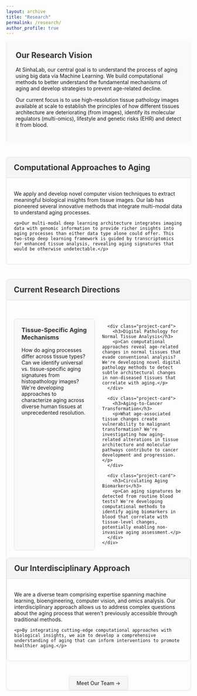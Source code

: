 ```yaml
---
layout: archive
title: "Research"
permalink: /research/
author_profile: true
---
```


<style>
  .research-overview {
    background-color: #f9f9f9;
    padding: 25px;
    border-radius: 8px;
    margin-bottom: 40px;
    border-left: 1px solid #e0e0e0;
  }
  
  .research-overview h2 {
    margin-top: 0;
    color: #333;
  }
  
  .research-area {
    margin-bottom: 40px;
    border: 1px solid #e0e0e0;
    border-radius: 8px;
    overflow: hidden;
  }
  
  .area-header {
    background-color: #f5f5f5;
    padding: 15px 20px;
    border-bottom: 1px solid #e0e0e0;
  }
  
  .area-header h2 {
    margin: 0;
    color: #333;
  }
  
  .area-content {
    padding: 20px;
  }
  
  .project-grid {
    display: grid;
    grid-template-columns: 1fr 1fr;
    gap: 20px;
    margin-top: 30px;
  }
  
  @media (max-width: 768px) {
    .project-grid {
      grid-template-columns: 1fr;
    }
  }
  
  .project-card {
    background-color: #f9f9f9;
    padding: 20px;
    border-radius: 8px;
    border: 1px solid #e0e0e0;
  }
  
  .project-card h3 {
    margin-top: 0;
    color: #333;
  }
  
  .team-link {
    margin-top: 40px;
    text-align: center;
  }
  
  .team-link a {
    display: inline-block;
    padding: 10px 20px;
    background-color: #f5f5f5;
    color: #333;
    text-decoration: none;
    border-radius: 4px;
    font-weight: 500;
    border: 1px solid #e0e0e0;
  }
  
  .team-link a:hover {
    background-color: #eaeaea;
  }
</style>

<div class="research-overview">
  <h2>Our Research Vision</h2>
  <p>At SinhaLab, our central goal is to understand the process of aging using big data via Machine Learning. We build computational methods to better understand the fundamental mechanisms of aging and develop strategies to prevent age-related decline.</p>
  
  <p>Our current focus is to use high-resolution tissue pathology images available at scale to establish the principles of how different tissues architecture are deteriorating (from images), identify its molecular regulators (multi-omics), lifestyle and genetic risks (EHR) and detect it from blood.</p>
</div>

<div class="research-area">
  <div class="area-header">
    <h2>Computational Approaches to Aging</h2>
  </div>
  <div class="area-content">
    <p>We apply and develop novel computer vision techniques to extract meaningful biological insights from tissue images. Our lab has pioneered several innovative methods that integrate multi-modal data to understand aging processes.</p>
    
    <p>Our multi-modal deep learning architecture integrates imaging data with genomic information to provide richer insights into aging processes than either data type alone could offer. This two-step deep learning framework is guided by transcriptomics for enhanced tissue analysis, revealing aging signatures that would be otherwise undetectable.</p>
  </div>
</div>

<div class="research-area">
  <div class="area-header">
    <h2>Current Research Directions</h2>
  </div>
  <div class="area-content">
    <div class="project-grid">
      <div class="project-card">
        <h3>Tissue-Specific Aging Mechanisms</h3>
        <p>How do aging processes differ across tissue types? Can we identify universal vs. tissue-specific aging signatures from histopathology images? We're developing approaches to characterize aging across diverse human tissues at unprecedented resolution.</p>
      </div>
      
      <div class="project-card">
        <h3>Digital Pathology for Normal Tissue Analysis</h3>
        <p>Can computational approaches reveal age-related changes in normal tissues that evade conventional analysis? We're developing novel digital pathology methods to detect subtle architectural changes in non-diseased tissues that correlate with aging.</p>
      </div>
      
      <div class="project-card">
        <h3>Aging-to-Cancer Transformation</h3>
        <p>What age-associated tissue changes create vulnerability to malignant transformation? We're investigating how aging-related alterations in tissue architecture and molecular pathways contribute to cancer development and progression.</p>
      </div>
      
      <div class="project-card">
        <h3>Circulating Aging Biomarkers</h3>
        <p>Can aging signatures be detected from routine blood tests? We're developing computational methods to identify aging biomarkers in blood that correlate with tissue-level changes, potentially enabling non-invasive aging assessment.</p>
      </div>
    </div>
  </div>
</div>

<div class="research-area">
  <div class="area-header">
    <h2>Our Interdisciplinary Approach</h2>
  </div>
  <div class="area-content">
    <p>We are a diverse team comprising expertise spanning machine learning, bioengineering, computer vision, and omics analysis. Our interdisciplinary approach allows us to address complex questions about the aging process that weren't previously accessible through traditional methods.</p>
    
    <p>By integrating cutting-edge computational approaches with biological insights, we aim to develop a comprehensive understanding of aging that can inform interventions to promote healthier aging.</p>
  </div>
</div>

<div class="team-link">
  <a href="/team/">Meet Our Team →</a>
</div>
